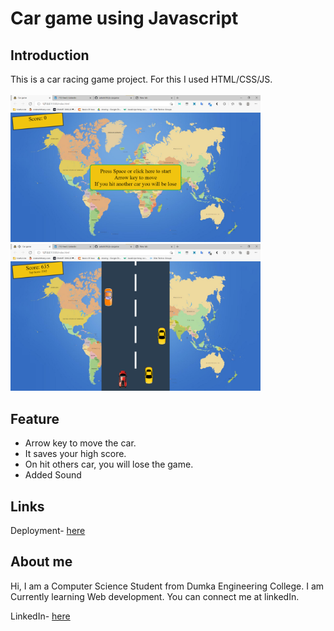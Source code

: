 # Car game using Javascript

## Introduction

This is a car racing game project. For this I used HTML/CSS/JS.<br><br>
<img src="images/screen1.png" width="400px"> <br>
<img src="images/screen2.png" width="400px">

## Feature

- Arrow key to move the car.
- It saves your high score.
- On hit others car, you will lose the game.
- Added Sound

## Links

Deployment- <a href="https://ashish293.github.io/js-cargame/">here</a>

## About me

Hi, I am a Computer Science Student from Dumka Engineering College. I am Currently learning Web development. You can connect me at linkedIn.

LinkedIn- <a href="https://www.linkedin.com/in/ashish-kumar-burnwal/">here</a>
